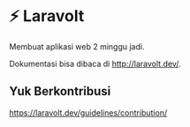 # :zap: Laravolt 

Membuat aplikasi web 2 minggu jadi.

Dokumentasi bisa dibaca di http://laravolt.dev/.



## Yuk Berkontribusi

https://laravolt.dev/guidelines/contribution/
